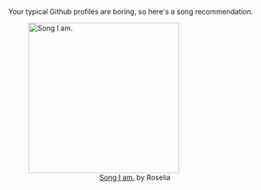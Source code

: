 Your typical Github profiles are boring, so here's a song recommendation.
<figure><img width="300" height="300" src="https://i.scdn.co/image/ab67616d0000b273e86271a1d384aec89ad9b7b8" alt="Song I am." /><figcaption align="center"><a href="https://open.spotify.com/track/0ImNk3762ZiZldQhhvBKFK" target="_blank">Song I am.</a> by Roselia</figcaption></figure>

